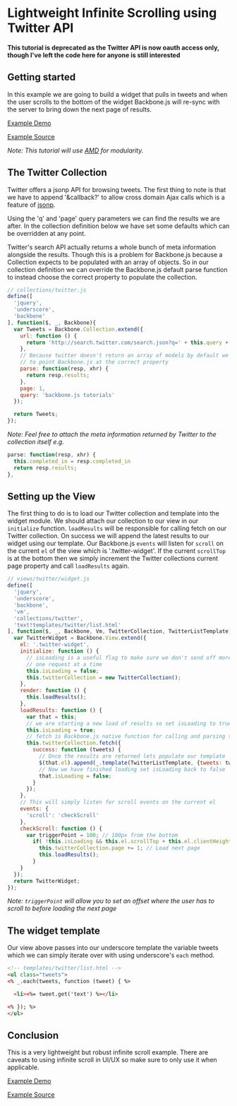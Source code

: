 # Lightweight Infinite Scrolling using Twitter API

__This tutorial is deprecated as the Twitter API is now oauth access only, though I've left the code here for anyone is still interested__

## Getting started

In this example we are going to build a widget that pulls in tweets and when the user scrolls to the bottom of the widget Backbone.js will re-sync with the server to bring down the next page of results.

[Example Demo](http://thomasdavis.github.io/backbonetutorials/examples/infinite-scroll/)

[Example Source](https://github.com/thomasdavis/backbonetutorials/tree/gh-pages/examples/infinite-scroll)

_Note: This tutorial will use [AMD](http://backbonetutorials.com/organizing-backbone-using-modules) for modularity._

## The Twitter Collection

Twitter offers a jsonp API for browsing tweets.  The first thing to note is that we have to append '&callback?' to allow cross domain Ajax calls which is a feature of [jsonp](http://en.wikipedia.org/wiki/JSONP).

Using the 'q' and 'page' query parameters we can find the results we are after.  In the collection definition below we have set some defaults which can be overridden at any point.

Twitter's search API actually returns a whole bunch of meta information alongside the results.  Though this is a problem for Backbone.js because a Collection expects to be populated with an array of objects. So in our collection definition we can override the Backbone.js default parse function to instead choose the correct property to populate the collection.  

```js
// collections/twitter.js
define([
  'jquery',
  'underscore',
  'backbone'
], function($, _, Backbone){
  var Tweets = Backbone.Collection.extend({
    url: function () {
      return 'http://search.twitter.com/search.json?q=' + this.query + '&page=' + this.page + '&callback=?'
    },
    // Because twitter doesn't return an array of models by default we need
    // to point Backbone.js at the correct property
    parse: function(resp, xhr) {
      return resp.results;
    },
    page: 1,
    query: 'backbone.js tutorials'
  });

  return Tweets;
});
```
    
_Note: Feel free to attach the meta information returned by Twitter to the collection itself e.g._

```js
parse: function(resp, xhr) {
  this.completed_in = resp.completed_in
  return resp.results;
},
```

## Setting up the View

The first thing to do is to load our Twitter collection and template into the widget module. We should attach our collection to our view in our `initialize` function. `loadResults` will be responsible for calling fetch on our Twitter collection. On success we will append the latest results to our widget using our template. Our Backbone.js `events` will listen for `scroll` on the current `el` of the view which is '.twitter-widget'. If the current `scrollTop` is at the bottom then we simply increment the Twitter collections current page property and call `loadResults` again.
  
```js
// views/twitter/widget.js
define([
  'jquery',
  'underscore',
  'backbone',
  'vm',
  'collections/twitter',
  'text!templates/twitter/list.html'
], function($, _, Backbone, Vm, TwitterCollection, TwitterListTemplate){
  var TwitterWidget = Backbone.View.extend({
    el: '.twitter-widget',
    initialize: function () {
      // isLoading is a useful flag to make sure we don't send off more than
      // one request at a time
      this.isLoading = false;
      this.twitterCollection = new TwitterCollection();
    },
    render: function () {
      this.loadResults();
    },
    loadResults: function () {
      var that = this;
      // we are starting a new load of results so set isLoading to true
      this.isLoading = true;
      // fetch is Backbone.js native function for calling and parsing the collection url
      this.twitterCollection.fetch({ 
        success: function (tweets) {
          // Once the results are returned lets populate our template
          $(that.el).append(_.template(TwitterListTemplate, {tweets: tweets.models, _:_}));
          // Now we have finished loading set isLoading back to false
          that.isLoading = false;
        }
      });      
    },
    // This will simply listen for scroll events on the current el
    events: {
      'scroll': 'checkScroll'
    },
    checkScroll: function () {
      var triggerPoint = 100; // 100px from the bottom
        if( !this.isLoading && this.el.scrollTop + this.el.clientHeight + triggerPoint > this.el.scrollHeight ) {
          this.twitterCollection.page += 1; // Load next page
          this.loadResults();
        }
    }
  });
  return TwitterWidget;
});
```

_Note: `triggerPoint` will allow you to set an offset where the user has to scroll to before loading the next page_

## The widget template

Our view above passes into our underscore template the variable tweets which we can simply iterate over with using underscore's `each` method.

```html
<!-- templates/twitter/list.html -->
<ul class="tweets">
<% _.each(tweets, function (tweet) { %>

  <li><%= tweet.get('text') %></li> 

<% }); %>
</ul>
```

## Conclusion

This is a very lightweight but robust infinite scroll example. There are caveats to using infinite scroll in UI/UX so make sure to only use it when applicable.

[Example Demo](http://thomasdavis.github.io/backbonetutorials/examples/infinite-scroll/)

[Example Source](https://github.com/thomasdavis/backbonetutorials/tree/gh-pages/examples/infinite-scroll)
